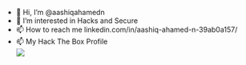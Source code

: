- 👋 Hi, I’m @aashiqahamedn
- 👀 I’m interested in Hacks and Secure
- 📫 How to reach me linkedin.com/in/aashiq-ahamed-n-39ab0a157/
- 📫 My Hack The Box Profile<br> <a href="https://www.hackthebox.eu/home/users/profile/146463">
		<img src="https://www.hackthebox.eu/badge/image/146463"> </a>

<!---
aashiqahamedn/aashiqahamedn is a ✨ special ✨ repository because its `README.md` (this file) appears on your GitHub profile.
You can click the Preview link to take a look at your changes.
--->
